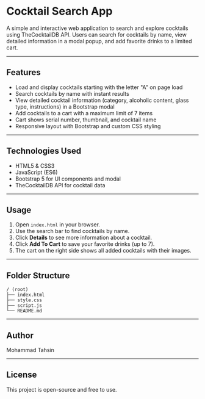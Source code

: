# Cocktail Search App

A simple and interactive web application to search and explore cocktails using TheCocktailDB API. Users can search for cocktails by name, view detailed information in a modal popup, and add favorite drinks to a limited cart.

---

## Features

- Load and display cocktails starting with the letter "A" on page load
- Search cocktails by name with instant results
- View detailed cocktail information (category, alcoholic content, glass type, instructions) in a Bootstrap modal
- Add cocktails to a cart with a maximum limit of 7 items
- Cart shows serial number, thumbnail, and cocktail name
- Responsive layout with Bootstrap and custom CSS styling

---

## Technologies Used

- HTML5 & CSS3
- JavaScript (ES6)
- Bootstrap 5 for UI components and modal
- TheCocktailDB API for cocktail data

---

## Usage

1. Open `index.html` in your browser.
2. Use the search bar to find cocktails by name.
3. Click **Details** to see more information about a cocktail.
4. Click **Add To Cart** to save your favorite drinks (up to 7).
5. The cart on the right side shows all added cocktails with their images.

---

## Folder Structure
```
/ (root)
├── index.html
├── style.css
├── script.js
└── README.md
```

---
## Author

Mohammad Tahsin

---

## License

This project is open-source and free to use.
